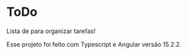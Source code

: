 # ToDo

Lista de para organizar tarefas!

Esse projeto foi feito com Typescript e Angular versão 15.2.2.
